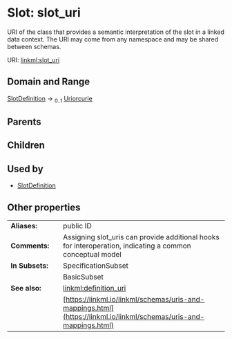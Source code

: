
# Slot: slot_uri

URI of the class that provides a semantic interpretation of the slot in a linked data context. The URI may come from any namespace and may be shared between schemas.

URI: [linkml:slot_uri](https://w3id.org/linkml/slot_uri)


## Domain and Range

[SlotDefinition](SlotDefinition.md) &#8594;  <sub>0..1</sub> [Uriorcurie](types/Uriorcurie.md)

## Parents


## Children


## Used by

 * [SlotDefinition](SlotDefinition.md)

## Other properties

|  |  |  |
| --- | --- | --- |
| **Aliases:** | | public ID |
| **Comments:** | | Assigning slot_uris can provide additional hooks for interoperation, indicating a common conceptual model |
| **In Subsets:** | | SpecificationSubset |
|  | | BasicSubset |
| **See also:** | | [linkml:definition_uri](linkml:definition_uri) |
|  | | [https://linkml.io/linkml/schemas/uris-and-mappings.html](https://linkml.io/linkml/schemas/uris-and-mappings.html) |
